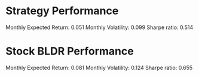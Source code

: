 # Strategy Performance
Monthly Expected Return: 0.051
Monthly Volatility: 0.099
Sharpe ratio: 0.514
# Stock BLDR Performance
Monthly Expected Return: 0.081
Monthly Volatility: 0.124
Sharpe ratio: 0.655
